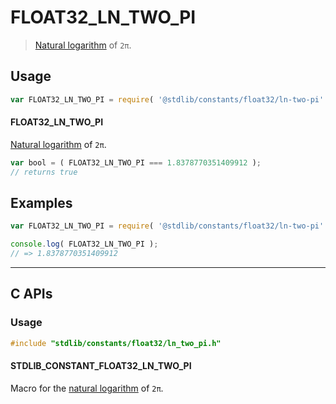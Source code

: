 <!--

@license Apache-2.0

Copyright (c) 2025 The Stdlib Authors.

Licensed under the Apache License, Version 2.0 (the "License");
you may not use this file except in compliance with the License.
You may obtain a copy of the License at

   http://www.apache.org/licenses/LICENSE-2.0

Unless required by applicable law or agreed to in writing, software
distributed under the License is distributed on an "AS IS" BASIS,
WITHOUT WARRANTIES OR CONDITIONS OF ANY KIND, either express or implied.
See the License for the specific language governing permissions and
limitations under the License.

-->

# FLOAT32_LN_TWO_PI

> [Natural logarithm][@stdlib/math/base/special/lnf] of `2π`.

<section class="usage">

## Usage

```javascript
var FLOAT32_LN_TWO_PI = require( '@stdlib/constants/float32/ln-two-pi' );
```

#### FLOAT32_LN_TWO_PI

[Natural logarithm][@stdlib/math/base/special/lnf] of `2π`.

```javascript
var bool = ( FLOAT32_LN_TWO_PI === 1.8378770351409912 );
// returns true
```

</section>

<!-- /.usage -->

<section class="examples">

## Examples

<!-- TODO: better example -->

<!-- eslint no-undef: "error" -->

```javascript
var FLOAT32_LN_TWO_PI = require( '@stdlib/constants/float32/ln-two-pi' );

console.log( FLOAT32_LN_TWO_PI );
// => 1.8378770351409912
```

</section>

<!-- /.examples -->

<!-- C interface documentation. -->

* * *

<section class="c">

## C APIs

<!-- Section to include introductory text. Make sure to keep an empty line after the intro `section` element and another before the `/section` close. -->

<section class="intro">

</section>

<!-- /.intro -->

<!-- C usage documentation. -->

<section class="usage">

### Usage

```c
#include "stdlib/constants/float32/ln_two_pi.h"
```

#### STDLIB_CONSTANT_FLOAT32_LN_TWO_PI

Macro for the [natural logarithm][@stdlib/math/base/special/lnf] of `2π`.

</section>

<!-- /.usage -->

<!-- C API usage notes. Make sure to keep an empty line after the `section` element and another before the `/section` close. -->

<section class="notes">

</section>

<!-- /.notes -->

<!-- C API usage examples. -->

<section class="examples">

</section>

<!-- /.examples -->

</section>

<!-- /.c -->

<!-- Section for related `stdlib` packages. Do not manually edit this section, as it is automatically populated. -->

<section class="related">

</section>

<!-- /.related -->

<!-- Section for all links. Make sure to keep an empty line after the `section` element and another before the `/section` close. -->

<section class="links">

[@stdlib/math/base/special/lnf]: https://github.com/stdlib-js/math-base-special-lnf

</section>

<!-- /.links -->
